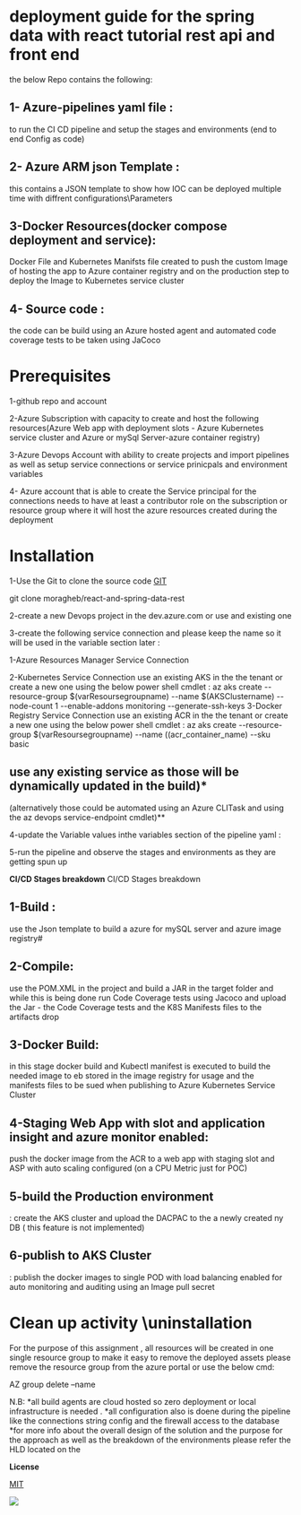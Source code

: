 # **deployment guide for the spring data with react tutorial rest api and front end**

the below Repo contains the following:

## 1- Azure-pipelines yaml file :

to run the CI CD pipeline and setup the stages and environments (end to end Config as code)

## 2- Azure ARM  json Template :

this contains a JSON template to show how IOC can be deployed multiple time with diffrent configurations\Parameters

## 3-Docker Resources(docker compose deployment and service):

Docker File and Kubernetes Manifsts file created to push the custom Image of hosting the app to Azure container registry and on the production step to deploy the Image to Kubernetes service cluster

## 4- Source code :

the code can be build using an Azure hosted agent and automated code coverage tests to be taken using JaCoco

# **Prerequisites**

1-github repo and account

2-Azure Subscription with capacity to create and host the following resources(Azure Web app with deployment slots - Azure Kubernetes service cluster and Azure or mySql Server-azure container registry)

3-Azure Devops Account with ability to create projects and import pipelines as well as setup service connections or service prinicpals and environment variables

4- Azure account that is able  to create the Service principal for the connections needs to have at least a contributor role on the subscription or resource group where it will host the azure resources created during the deployment

# **Installation**

1-Use the Git to clone the source code [GIT](https://git-scm.com/download/win) 

<p>    git clone moragheb/react-and-spring-data-rest </p>

2-create a new Devops project in the dev.azure.com or use and existing one

3-create the following service connection and please keep the name so it will be used in the variable section later :

  1-Azure Resources Manager Service Connection
  
  2-Kubernetes Service Connection
   use an existing AKS in the the tenant or create a new one using the below power shell  cmdlet :
     az aks create --resource-group $(varResoursegroupname) --name $(AKSClustername) --node-count 1 --enable-addons monitoring --generate-ssh-keys
  3-Docker Registry Service Connection
     use an existing ACR  in the the tenant or create a new one using the below power shell  cmdlet :
     az aks create --resource-group $(varResoursegroupname) --name $($(acr_container_name)  --sku basic
  ## use any existing service as those will be dynamically updated in the build)\*

(alternatively those could be automated using an Azure CLITask and using the az devops service-endpoint cmdlet)\*\*

4-update the Variable values inthe variables section of the pipeline yaml :

5-run the pipeline and observe the stages and environments as they are getting spun up

**CI/CD Stages breakdown**
CI/CD Stages breakdown
## 1-Build :
use the Json template to build a azure for mySQL server and azure image registry#
## 2-Compile: 
use the POM.XML in the project and build a JAR in the target folder and while this is being done run Code Coverage tests using Jacoco and upload the Jar - the Code Coverage tests and the K8S Manifests files to the artifacts drop
## 3-Docker Build: 
in this stage docker build and Kubectl manifest is executed to build the needed image to eb stored in the image registry for usage and the manifests files to be sued when publishing to Azure Kubernetes Service Cluster
## 4-Staging Web App with slot and application insight and azure monitor enabled:
 push the docker image from the ACR to a web app with staging slot and ASP with auto scaling configured (on a CPU Metric just for POC)
## 5-build the Production environment 
: create the AKS cluster and upload the DACPAC to the a newly created ny DB ( this feature is not implemented)
## 6-publish to AKS Cluster 
: publish the docker images to single POD with load balancing enabled for auto monitoring and auditing using an Image pull secret



# Clean up activity \uninstallation
For the purpose of this assignment , all resources will be created in one single resource group to make it easy to remove the deployed assets please remove the resource group from the azure portal or use the below cmd:


AZ  group delete –name  <Resource group name>


  
N.B:
*all build agents are cloud hosted so zero deployment or local infrastructure is needed . 
*all configuration also is doene during the pipeline like the connections string config and the firewall access to the database
*for more info about the overall design of the solution and the purpose for the approach as well as the breakdown of the environments please refer the HLD located on the 
  



**License**

[MIT](https://choosealicense.com/licenses/mit/)

![](RackMultipart20210925-4-497lpl_html_2a32c2bc2658c81d.gif)

